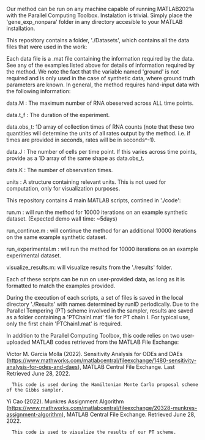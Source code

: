 Our method can be run on any machine capable of running MATLAB2021a with the Parallel Computing Toolbox. Instalation is trivial. Simply place the 'gene_exp_nonpara' folder in any directory accesible to your MATLAB installation.



This repository contains a folder, './Datasets', which contains all the data files that were used in the work:


Each data file is a .mat file containing the information required by the data. See any of the examples listed above for details of information required by the method. We note the fact that the variable named 'ground' is not required and is only used in the case of synthetic data, where ground truth parameters are known. In general, the method requires hand-input data with the following information:

data.M    : The maximum number of RNA obeserved across ALL time points.

data.t_f  : The duration of the experiment.

data.obs_t: 1D array of collection times of RNA counts (note that these two quantities will determine the units of all rates output by the method. i.e. if times are provided in seconds, rates will be in seconds^-1).

data.J    : The number of cells per time point. If this varies across time points, provide as a 1D array of the same shape as data.obs_t.

data.K    : The number of observation times.

units     : A structure containing relevant units. This is not used for computation, only for visualization purposes.


This repository contains 4 main MATLAB scripts, contined in './code':

run.m              : will run the method for 10000 iterations on an example synthetic dataset. (Expected demo wall time: ~5days)

run_continue.m     : will continue the method for an additional 10000 iterations on the same example synthetic dataset.

run_experimental.m : will run the method for 10000 iterations on an example experimental dataset.

visualize_results.m: will visualize results from the './results' folder.

Each of these scripts can be run on user-provided data, as long as it is formatted to match the examples provided.

During the execution of each scripts, a set of files is saved in the local directory './Results' with names determined by runID periodically. Due to the Parallel Tempering (PT) scheme involved in the sampler, results are saved as a folder containing a 'PTChainI.mat' file for PT chain I. For typical use, only the first chain 'PTChain1.mat' is required.

In addition to the Parallel Computing Toolbox, this code relies on two user-uploaded MATLAB codes retrieved from the MATLAB File Exchange:


Victor M. Garcia Molla (2022). Sensitivity Analysis for ODEs and DAEs (https://www.mathworks.com/matlabcentral/fileexchange/1480-sensitivity-analysis-for-odes-and-daes), MATLAB Central File Exchange. Last Retrieved June 28, 2022.

      This code is used during the Hamiltonian Monte Carlo proposal scheme of the Gibbs sampler.
      
Yi Cao (2022). Munkres Assignment Algorithm (https://www.mathworks.com/matlabcentral/fileexchange/20328-munkres-assignment-algorithm), MATLAB Central File Exchange. Retrieved June 28, 2022.
    
    
      This code is used to visualize the results of our PT scheme.
